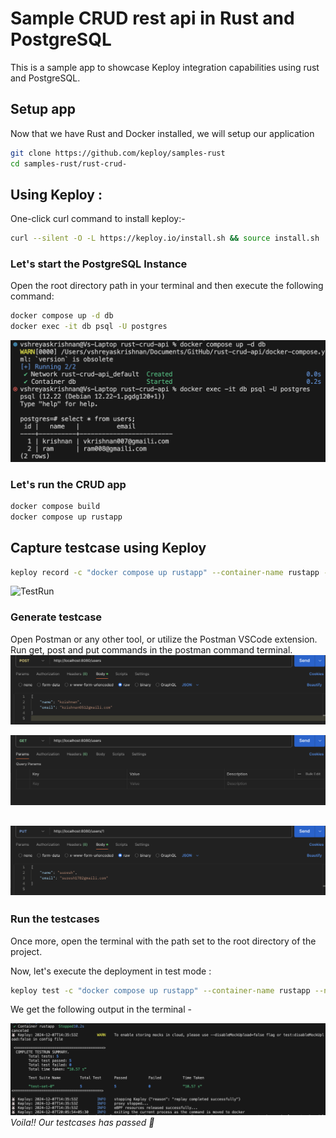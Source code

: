 # Sample CRUD rest api in Rust and PostgreSQL

This is a sample app to showcase Keploy integration capabilities using rust and PostgreSQL.

## Setup app
Now that we have Rust and Docker installed, we will setup our application

```bash
git clone https://github.com/keploy/samples-rust
cd samples-rust/rust-crud-
```
## Using Keploy :
One-click curl command to install keploy:-
```zsh
curl --silent -O -L https://keploy.io/install.sh && source install.sh
```
### Let's start the PostgreSQL Instance
Open the root directory path in your terminal and then execute the following command:
```zsh
docker compose up -d db
docker exec -it db psql -U postgres
```
![database setup](image.png)
### Let's run the CRUD app
```zsh
docker compose build
docker compose up rustapp
```
## Capture testcase using Keploy

```bash
keploy record -c "docker compose up rustapp" --container-name rustapp --network-name keploy-network --debug --buildDelay 60
```
![TestRun](images/image2.png)

### Generate testcase

Open Postman or any other tool, or utilize the Postman VSCode extension. Run get, post and put commands in the postman command terminal.
![alt text](image-1.png)

![alt text](image-2.png)

![alt text](image-3.png)
---

### Run the testcases
Once more, open the terminal with the path set to the root directory of the project.

Now, let's execute the deployment in test mode :
```bash
keploy test -c "docker compose up rustapp" --container-name rustapp --network-name keploy-network --delay 10
```

We get the following output in the terminal -

![alt text](image-4.png)
*Voila!! Our testcases has passed 🌟*
